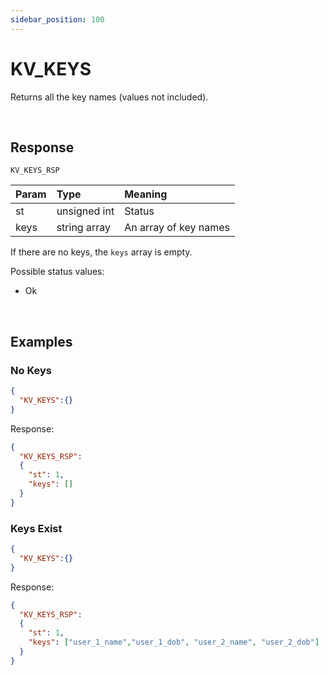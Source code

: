 ```yaml
---
sidebar_position: 100
---
```


# KV_KEYS
Returns all the key names (values not included).

<br/>

## Response

`KV_KEYS_RSP`


|Param|Type|Meaning|
|:---|:---|:---|
|st|unsigned int|Status|
|keys|string array|An array of key names|

If there are no keys, the `keys` array is empty.

Possible status values:

- Ok


<br/>

## Examples

### No Keys

```json
{
  "KV_KEYS":{}
}
```

Response:

```json
{
  "KV_KEYS_RSP":
  {
    "st": 1,
    "keys": []
  }
}
```


### Keys Exist

```json
{
  "KV_KEYS":{}
}
```

Response:

```json
{
  "KV_KEYS_RSP":
  {
    "st": 1,
    "keys": ["user_1_name","user_1_dob", "user_2_name", "user_2_dob"]
  }
}
```

